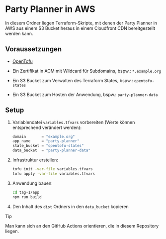 # Party Planner in AWS

In diesem Ordner liegen Terraform-Skripte, mit denen der Party Planner in AWS aus einem S3 Bucket heraus in einem Cloudfront CDN bereitgestellt werden kann.

## Voraussetzungen

- [OpenTofu](https://opentofu.org/)

- Ein Zertifikat in ACM mit Wildcard für Subdomains, bspw.: `*.example.org`

- Ein S3 Bucket zum Verwalten des Terraform States, bspw.: `opentofu-states`

- Ein S3 Bucket zum Hosten der Anwendung, bspw.: `party-planner-data`

## Setup

1. Variablendatei `variables.tfvars` vorbereiten (Werte können entsprechend verändert werden):

   ```tfvars
   domain       = "example.org"
   app_name     = "party-planner"
   state_bucket = "opentofu-states"
   data_bucket  = "party-planner-data"
   ```

2. Infrastruktur erstellen:

   ```sh
   tofu init -var-file variables.tfvars
   tofu apply -var-file variables.tfvars
   ```

3. Anwendung bauen:

   ```sh
   cd tag-1/app
   npm run build
   ```

4. Den Inhalt des `dist` Ordners in den `data_bucket` kopieren

> [!TIP]
> Man kann sich an den GitHub Actions orientieren, die in diesem Repository liegen.
